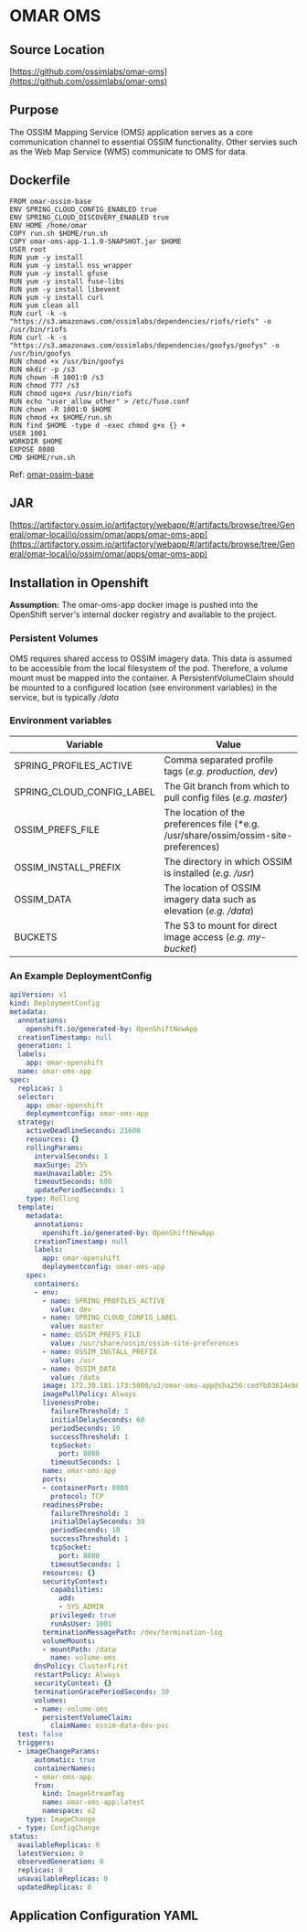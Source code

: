 # OMAR OMS

## Source Location
[https://github.com/ossimlabs/omar-oms](https://github.com/ossimlabs/omar-oms)

## Purpose
The OSSIM Mapping Service (OMS) application serves as a core communication channel to essential OSSIM functionality. Other servies such as the Web Map Service (WMS) communicate to OMS for data.

## Dockerfile
```
FROM omar-ossim-base
ENV SPRING_CLOUD_CONFIG_ENABLED true
ENV SPRING_CLOUD_DISCOVERY_ENABLED true
ENV HOME /home/omar
COPY run.sh $HOME/run.sh
COPY omar-oms-app-1.1.0-SNAPSHOT.jar $HOME
USER root
RUN yum -y install
RUN yum -y install nss_wrapper
RUN yum -y install gfuse
RUN yum -y install fuse-libs
RUN yum -y install libevent
RUN yum -y install curl
RUN yum clean all
RUN curl -k -s "https://s3.amazonaws.com/ossimlabs/dependencies/riofs/riofs" -o /usr/bin/riofs
RUN curl -k -s "https://s3.amazonaws.com/ossimlabs/dependencies/goofys/goofys" -o /usr/bin/goofys
RUN chmod +x /usr/bin/goofys
RUN mkdir -p /s3
RUN chown -R 1001:0 /s3
RUN chmod 777 /s3
RUN chmod ugo+x /usr/bin/riofs
RUN echo "user_allow_other" > /etc/fuse.conf
RUN chown -R 1001:0 $HOME
RUN chmod +x $HOME/run.sh
RUN find $HOME -type d -exec chmod g+x {} +
USER 1001
WORKDIR $HOME
EXPOSE 8080
CMD $HOME/run.sh
```
Ref: [omar-ossim-base](../../../omar-ossim-base/docs/install-guide/omar-ossim-base/)

## JAR
[https://artifactory.ossim.io/artifactory/webapp/#/artifacts/browse/tree/General/omar-local/io/ossim/omar/apps/omar-oms-app](https://artifactory.ossim.io/artifactory/webapp/#/artifacts/browse/tree/General/omar-local/io/ossim/omar/apps/omar-oms-app)

## Installation in Openshift

**Assumption:** The omar-oms-app docker image is pushed into the OpenShift server's internal docker registry and available to the project.

### Persistent Volumes

OMS requires shared access to OSSIM imagery data. This data is assumed to be accessible from the local filesystem of the pod. Therefore, a volume mount must be mapped into the container. A PersistentVolumeClaim should be mounted to a configured location (see environment variables) in the service, but is typically */data*

### Environment variables

|Variable|Value|
|------|------|
|SPRING_PROFILES_ACTIVE|Comma separated profile tags (*e.g. production, dev*)|
|SPRING_CLOUD_CONFIG_LABEL|The Git branch from which to pull config files (*e.g. master*)|
|OSSIM_PREFS_FILE|The location of the preferences file (*e.g. /usr/share/ossim/ossim-site-preferences)|
|OSSIM_INSTALL_PREFIX|The directory in which OSSIM is installed (*e.g. /usr*)|
|OSSIM_DATA|The location of OSSIM imagery data such as elevation (*e.g. /data*)|
|BUCKETS|The S3 to mount for direct image access (*e.g. my-bucket*)|

### An Example DeploymentConfig
```yaml
apiVersion: v1
kind: DeploymentConfig
metadata:
  annotations:
    openshift.io/generated-by: OpenShiftNewApp
  creationTimestamp: null
  generation: 1
  labels:
    app: omar-openshift
  name: omar-oms-app
spec:
  replicas: 1
  selector:
    app: omar-openshift
    deploymentconfig: omar-oms-app
  strategy:
    activeDeadlineSeconds: 21600
    resources: {}
    rollingParams:
      intervalSeconds: 1
      maxSurge: 25%
      maxUnavailable: 25%
      timeoutSeconds: 600
      updatePeriodSeconds: 1
    type: Rolling
  template:
    metadata:
      annotations:
        openshift.io/generated-by: OpenShiftNewApp
      creationTimestamp: null
      labels:
        app: omar-openshift
        deploymentconfig: omar-oms-app
    spec:
      containers:
      - env:
        - name: SPRING_PROFILES_ACTIVE
          value: dev
        - name: SPRING_CLOUD_CONFIG_LABEL
          value: master
        - name: OSSIM_PREFS_FILE
          value: /usr/share/ossim/ossim-site-preferences
        - name: OSSIM_INSTALL_PREFIX
          value: /usr
        - name: OSSIM_DATA
          value: /data
        image: 172.30.181.173:5000/o2/omar-oms-app@sha256:cedfb03614eb0ad2386a073793bff517b0e2c47864ed7698e3f7c46884753b7b
        imagePullPolicy: Always
        livenessProbe:
          failureThreshold: 3
          initialDelaySeconds: 60
          periodSeconds: 10
          successThreshold: 1
          tcpSocket:
            port: 8080
          timeoutSeconds: 1
        name: omar-oms-app
        ports:
        - containerPort: 8080
          protocol: TCP
        readinessProbe:
          failureThreshold: 3
          initialDelaySeconds: 30
          periodSeconds: 10
          successThreshold: 1
          tcpSocket:
            port: 8080
          timeoutSeconds: 1
        resources: {}
        securityContext:
          capabilities:
            add:
            - SYS_ADMIN
          privileged: true
          runAsUser: 1001
        terminationMessagePath: /dev/termination-log
        volumeMounts:
        - mountPath: /data
          name: volume-oms
      dnsPolicy: ClusterFirst
      restartPolicy: Always
      securityContext: {}
      terminationGracePeriodSeconds: 30
      volumes:
      - name: volume-oms
        persistentVolumeClaim:
          claimName: ossim-data-dev-pvc
  test: false
  triggers:
  - imageChangeParams:
      automatic: true
      containerNames:
      - omar-oms-app
      from:
        kind: ImageStreamTag
        name: omar-oms-app:latest
        namespace: o2
    type: ImageChange
  - type: ConfigChange
status:
  availableReplicas: 0
  latestVersion: 0
  observedGeneration: 0
  replicas: 0
  unavailableReplicas: 0
  updatedReplicas: 0
```

## Application Configuration YAML
